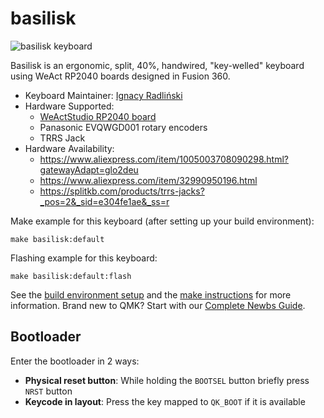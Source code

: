 # basilisk

![basilisk keyboard](/images/finished3.jpeg)

Basilisk is an ergonomic, split, 40%, handwired, "key-welled" keyboard using WeAct RP2040 boards designed in Fusion 360.

-   Keyboard Maintainer: [Ignacy Radliński](https://github.com/radlinskii)
-   Hardware Supported:
    -   [WeActStudio RP2040 board](https://github.com/WeActStudio/WeActStudio.RP2040CoreBoard)
    -   Panasonic EVQWGD001 rotary encoders
    -   TRRS Jack
-   Hardware Availability:
    -   https://www.aliexpress.com/item/1005003708090298.html?gatewayAdapt=glo2deu
    -   https://www.aliexpress.com/item/32990950196.html
    -   https://splitkb.com/products/trrs-jacks?_pos=2&_sid=e304fe1ae&_ss=r

Make example for this keyboard (after setting up your build environment):

    make basilisk:default

Flashing example for this keyboard:

    make basilisk:default:flash

See the [build environment setup](https://docs.qmk.fm/#/getting_started_build_tools) and the [make instructions](https://docs.qmk.fm/#/getting_started_make_guide) for more information. Brand new to QMK? Start with our [Complete Newbs Guide](https://docs.qmk.fm/#/newbs).

## Bootloader

Enter the bootloader in 2 ways:

-   **Physical reset button**: While holding the `BOOTSEL` button briefly press `NRST` button
-   **Keycode in layout**: Press the key mapped to `QK_BOOT` if it is available
